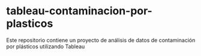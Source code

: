 # tableau-contaminacion-por-plasticos
Este repositorio contiene un proyecto de análisis de datos de contaminación por plásticos utilizando Tableau
